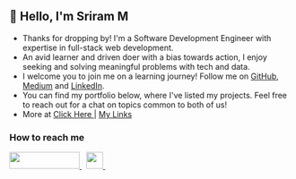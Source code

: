 ## 👋 Hello, I'm Sriram M

- Thanks for dropping by! I'm a Software Development Engineer with expertise in full-stack web development.
- An avid learner and driven doer with a bias towards action, I enjoy seeking and solving meaningful problems with tech and data.
- I welcome you to join me on a learning journey! Follow me on [GitHub](https://github.com/msris108), [Medium](https://msris108.medium.com) and [LinkedIn](https://linkedin.com/in/msris108).
- You can find my portfolio below, where I've listed my projects. Feel free to reach out for a chat on topics common to both of us!
- More at <a href="https://www.msris108.vercel.app/"> Click Here </a> | <a href="https://linktr.ee/msris108"> My Links </a>

<h3> How to reach me </h3>
<div>
    <a href="https://www.linkedin.com/in/msris108" target="_blank">
        <img src="https://img.shields.io/badge/LinkedIn-0077B5?style=for-the-badge&logo=linkedin&logoColor=white" height="30" width="125px">
    </a>&nbsp
    <a href="https://calendly.com/msris108/" target="_blank">
        <img src="https://img.shields.io/badge/Calendly-Let's%20chat!-brightgreen?style=for-the-badge&logo=googlechat" height="30">
    </a>&nbsp
</div>
